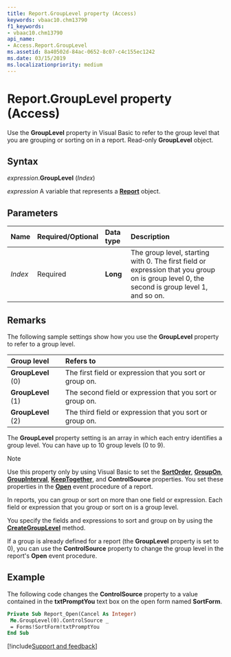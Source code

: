 ```yaml
---
title: Report.GroupLevel property (Access)
keywords: vbaac10.chm13790
f1_keywords:
- vbaac10.chm13790
api_name:
- Access.Report.GroupLevel
ms.assetid: 8a40502d-84ac-0652-8c07-c4c155ec1242
ms.date: 03/15/2019
ms.localizationpriority: medium
---
```



# Report.GroupLevel property (Access)

Use the **GroupLevel** property in Visual Basic to refer to the group level that you are grouping or sorting on in a report. Read-only **GroupLevel** object.


## Syntax

_expression_.**GroupLevel** (_Index_)

_expression_ A variable that represents a **[Report](Access.Report.md)** object.


## Parameters

|Name|Required/Optional|Data type|Description|
|:-----|:-----|:-----|:-----|
| _Index_|Required|**Long**|The group level, starting with 0. The first field or expression that you group on is group level 0, the second is group level 1, and so on.|

## Remarks

The following sample settings show how you use the **GroupLevel** property to refer to a group level.

|Group level|Refers to|
|:-----|:-----|
|**GroupLevel** (0)|The first field or expression that you sort or group on.|
|**GroupLevel** (1)|The second field or expression that you sort or group on.|
|**GroupLevel** (2)|The third field or expression that you sort or group on.|

The **GroupLevel** property setting is an array in which each entry identifies a group level. You can have up to 10 group levels (0 to 9).

> [!NOTE] 
> Use this property only by using Visual Basic to set the **[SortOrder](Access.GroupLevel.SortOrder.md)**, **[GroupOn](Access.GroupLevel.GroupOn.md)**, **[GroupInterval](Access.GroupLevel.GroupInterval.md)**, **[KeepTogether](Access.GroupLevel.KeepTogether.md)**, and **ControlSource** properties. You set these properties in the **[Open](Access.Report.Open.md)** event procedure of a report.

In reports, you can group or sort on more than one field or expression. Each field or expression that you group or sort on is a group level.

You specify the fields and expressions to sort and group on by using the **[CreateGroupLevel](Access.Application.CreateGroupLevel.md)** method.

If a group is already defined for a report (the **GroupLevel** property is set to 0), you can use the **ControlSource** property to change the group level in the report's **Open** event procedure.


## Example

The following code changes the **ControlSource** property to a value contained in the **txtPromptYou** text box on the open form named **SortForm**.

```vb
Private Sub Report_Open(Cancel As Integer) 
 Me.GroupLevel(0).ControlSource _ 
 = Forms!SortForm!txtPromptYou 
End Sub
```



[!include[Support and feedback](~/includes/feedback-boilerplate.md)]